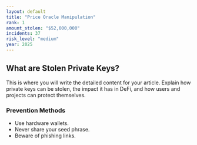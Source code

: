 ```yaml
---
layout: default
title: "Price Oracle Manipulation"
rank: 1
amount_stolen: "$52,000,000"
incidents: 37
risk_level: "medium"
year: 2025
---
```


## What are Stolen Private Keys?

This is where you will write the detailed content for your article. Explain how private keys can be stolen, the impact it has in DeFi, and how users and projects can protect themselves.

### Prevention Methods
*   Use hardware wallets.
*   Never share your seed phrase.
*   Beware of phishing links.